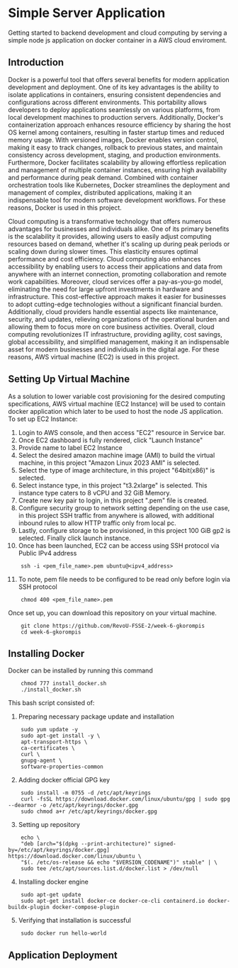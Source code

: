 # Simple Server Application
Getting started to backend development and cloud computing by serving a simple node js application on docker container in a AWS cloud enviroment.

## Introduction
Docker is a powerful tool that offers several benefits for modern application development and deployment. One of its key advantages is the ability to isolate applications in containers, ensuring consistent dependencies and configurations across different environments. This portability allows developers to deploy applications seamlessly on various platforms, from local development machines to production servers. Additionally, Docker's containerization approach enhances resource efficiency by sharing the host OS kernel among containers, resulting in faster startup times and reduced memory usage. With versioned images, Docker enables version control, making it easy to track changes, rollback to previous states, and maintain consistency across development, staging, and production environments. Furthermore, Docker facilitates scalability by allowing effortless replication and management of multiple container instances, ensuring high availability and performance during peak demand. Combined with container orchestration tools like Kubernetes, Docker streamlines the deployment and management of complex, distributed applications, making it an indispensable tool for modern software development workflows. For these reasons, Docker is used in this project.


Cloud computing is a transformative technology that offers numerous advantages for businesses and individuals alike. One of its primary benefits is the scalability it provides, allowing users to easily adjust computing resources based on demand, whether it's scaling up during peak periods or scaling down during slower times. This elasticity ensures optimal performance and cost efficiency. Cloud computing also enhances accessibility by enabling users to access their applications and data from anywhere with an internet connection, promoting collaboration and remote work capabilities. Moreover, cloud services offer a pay-as-you-go model, eliminating the need for large upfront investments in hardware and infrastructure. This cost-effective approach makes it easier for businesses to adopt cutting-edge technologies without a significant financial burden. Additionally, cloud providers handle essential aspects like maintenance, security, and updates, relieving organizations of the operational burden and allowing them to focus more on core business activities. Overall, cloud computing revolutionizes IT infrastructure, providing agility, cost savings, global accessibility, and simplified management, making it an indispensable asset for modern businesses and individuals in the digital age. For these reasons, AWS virtual machine (EC2) is used in this project.

## Setting Up Virtual Machine

As a solution to lower variable cost provisioning for the desired computing specifications, AWS virtual machine (EC2 Instance) will be used to contain docker application which later to be used to host the node JS application. To set up EC2 Instance:
1. Login to AWS console, and then access "EC2" resource in Service bar.
2. Once EC2 dashboard is fully rendered, click "Launch Instance"
3. Provide name to label EC2 Instance
4. Select the desired amazon machine image (AMI) to build the virtual machine, in this project "Amazon Linux 2023 AMI" is selected.
5. Select the type of image architecture, in this project "64bit(x86)" is selected.
6. Select instance type, in this project "t3.2xlarge" is selected. This instance type caters to 8 vCPU and 32 GiB Memory.
7. Create new key pair to login, in this project ".pem" file is created.
8. Configure security group to network setting depending on the use case, in this  project SSH traffic from anywhere is allowed, with additional inbound rules to allow HTTP traffic only from local pc.
9. Lastly, configure storage to be provisioned, in this project 100 GiB gp2 is selected. Finally click launch instance.
10. Once has been launched, EC2 can be access using SSH protocol via Public IPv4 address
```
    ssh -i <pem_file_name>.pem ubuntu@<ipv4_address>
```
11. To note, pem file needs to be configured to be read only before login via SSH protocol
```
    chmod 400 <pem_file_name>.pem
```
Once set up, you can download this repository on your virtual machine.
```
    git clone https://github.com/RevoU-FSSE-2/week-6-gkorompis
    cd week-6-gkorompis
```

## Installing Docker
Docker can be installed by running this command
```
    chmod 777 install_docker.sh
    ./install_docker.sh
```
This bash script consisted of:
1. Preparing necessary package update and installation
```
    sudo yum update -y
    sudo apt-get install -y \
    apt-transport-https \
    ca-certificates \
    curl \
    gnupg-agent \
    software-properties-common
```
2. Adding docker official GPG key
```
    sudo install -m 0755 -d /etc/apt/keyrings
    curl -fsSL https://download.docker.com/linux/ubuntu/gpg | sudo gpg --dearmor -o /etc/apt/keyrings/docker.gpg
    sudo chmod a+r /etc/apt/keyrings/docker.gpg
```
3. Setting up repository
```
    echo \
    "deb [arch="$(dpkg --print-architecture)" signed-by=/etc/apt/keyrings/docker.gpg] https://download.docker.com/linux/ubuntu \
    "$(. /etc/os-release && echo "$VERSION_CODENAME")" stable" | \
    sudo tee /etc/apt/sources.list.d/docker.list > /dev/null
```
4. Installing docker engine
```
    sudo apt-get update
    sudo apt-get install docker-ce docker-ce-cli containerd.io docker-buildx-plugin docker-compose-plugin
```
5. Verifying that installation is successful
```
    sudo docker run hello-world
```

## Application Deployment




